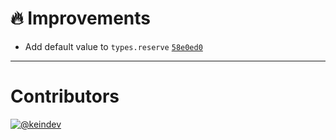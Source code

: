 # :fire: Improvements

- Add default value to `types.reserve` [`58e0ed0`](https://github.com/keindev/mst-tools/commit/58e0ed09ea0540b2a9a672727a45025158572d28)

---

# Contributors

[![@keindev](https://avatars.githubusercontent.com/u/4527292?v=4&s=40)](https://github.com/keindev)
